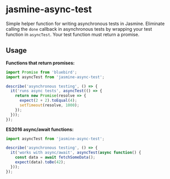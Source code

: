 # jasmine-async-test
Simple helper function for writing asynchronous tests in Jasmine. Eliminate
calling the `done` callback in asynchronous tests by wrapping your test function
in `asyncTest`. Your test function must return a promise.

## Usage

**Functions that return promises:**

```js
import Promise from 'bluebird';
import asyncTest from 'jasmine-async-test';

describe('asynchronous testing', () => {
  it('runs async tests', asyncTest(() => {
    return new Promise(resolve => {
      expect(2 + 2).toEqual(4);
      setTimeout(resolve, 1000);
    });
  }));
});
```

**ES2016 async/await functions:**

```js
import asyncTest from 'jasmine-async-test';

describe('asynchronous testing', () => {
  it('works with async/await', asyncTest(async function() {
    const data = await fetchSomeData();
    expect(data).toBe(42);
  }));
});
```
